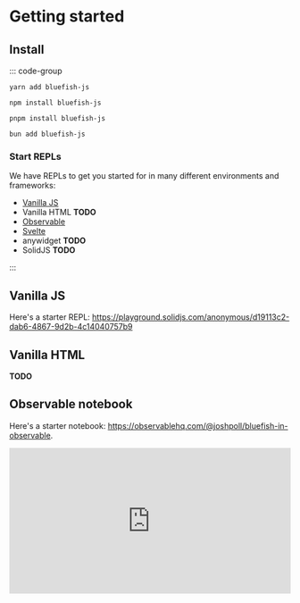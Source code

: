 # Getting started

## Install

::: code-group

```bash:no-line-numbers [yarn]
yarn add bluefish-js
```

```bash:no-line-numbers [npm]
npm install bluefish-js
```

```bash:no-line-numbers [pnpm]
pnpm install bluefish-js
```

```bash:no-line-numbers [bun]
bun add bluefish-js
```


### Start REPLs

We have REPLs to get you started for in many different environments and frameworks:

- [Vanilla JS](https://playground.solidjs.com/anonymous/d19113c2-dab6-4867-9d2b-4c14040757b9)
- Vanilla HTML **TODO**
- [Observable](https://observablehq.com/@joshpoll/bluefish-in-observable)
- [Svelte](https://svelte.dev/repl/1fa5bf8713ac4fc2a991560e50564932?version=4.2.1)
- anywidget **TODO**
- SolidJS **TODO**


:::

## Vanilla JS

Here's a starter REPL: https://playground.solidjs.com/anonymous/d19113c2-dab6-4867-9d2b-4c14040757b9

<!-- ::: sandbox

```tsx [index.ts]
import { render } from "solid-js/web";
import * as bluefish from "@bluefish-js/solid";

const { Bluefish, Background, StackH, StackV, Circle, Text, Ref, Distribute, Align, Arrow } = bluefish.Hyperscript;

function App() {
  return Bluefish(
    /* Bluefish is a diagramming library for the web */
    /* You can specify UI-like components such as Background and StackH */
    Background({ padding: 20 },
      StackH({ spacing: 50 },
        Circle({ name: "mercury", r: 15, fill: "#EBE3CF", "stroke-width": 3, stroke: "black" }),
        Circle({ r: 36, fill: "#DC933C", "stroke-width": 3, stroke: "black" }),
        Circle({ r: 38, fill: "#179DD7", "stroke-width": 3, stroke: "black" }),
        Circle({ r: 21, fill: "#F1CF8E", "stroke-width": 3, stroke: "black" }),
      )
    ),
    /* But you can also use *relations* like Align and Distribute */
    Align({ alignment: "centerX" },
      Text({ name: "label" }, "Mercury"),
      /* Bluefish lets you refer to previous components using a special \`Ref\` component. */
      Ref({ select: "mercury" }),
    ),
    Distribute({ direction: "vertical", spacing: 60 },
      Ref({ select: "label" }),
      Ref({ select: "mercury" }),
    ),
    /* In addition to performing layout, Bluefish relations can also draw objects. */
    Arrow(
      Ref({ select: "label" }),
      Ref({ select: "mercury" }),
    )
  )
}

render(App, document.getElementById("app"));
```

::: -->


## Vanilla HTML

**TODO**

## Observable notebook

Here's a starter notebook: https://observablehq.com/@joshpoll/bluefish-in-observable.

<iframe
  width="100%"
  height="261"
  frameBorder="0"
  src="https://observablehq.com/embed/@joshpoll/bluefish-in-observable@37?cells=planets"
/>

## Svelte

Here's a starter REPL: https://svelte.dev/repl/1fa5bf8713ac4fc2a991560e50564932?version=4.2.1.

## anywidget

**TODO**

## SolidJS

Bluefish has special support for SolidJS. Use the `bluefish-solid` package:

::: code-group

```bash:no-line-numbers [yarn]
yarn add bluefish-solid
```

```bash:no-line-numbers [npm]
npm install bluefish-solid
```

```bash:no-line-numbers [pnpm]
pnpm install bluefish-solid
```

```bash:no-line-numbers [bun]
bun add bluefish-solid
```

:::

Bluefish can then be used with SolidJS's JSX syntax.

Here's a starter REPL: **TODO**